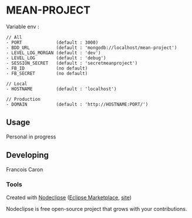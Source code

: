 
# MEAN-PROJECT

Variable env :

	// All
	- PORT             (default : 3000)
	- BDD_URL          (default : 'mongodb://localhost/mean-project')
	- LEVEL_LOG_MORGAN (default : 'dev')
	- LEVEL_LOG        (default : 'debug')
	- SESSION_SECRET   (default : 'secretmeanproject')
	- FB_ID            (no default)
	- FB_SECRET        (no default)

	// Local
	- HOSTNAME         (default : 'localhost')

	// Production
	- DOMAIN           (default : 'http://HOSTNAME:PORT/')

## Usage

Personal in progress

## Developing

Francois Caron

### Tools

Created with [Nodeclipse](https://github.com/Nodeclipse/nodeclipse-1)
 ([Eclipse Marketplace](http://marketplace.eclipse.org/content/nodeclipse), [site](http://www.nodeclipse.org))

Nodeclipse is free open-source project that grows with your contributions.
